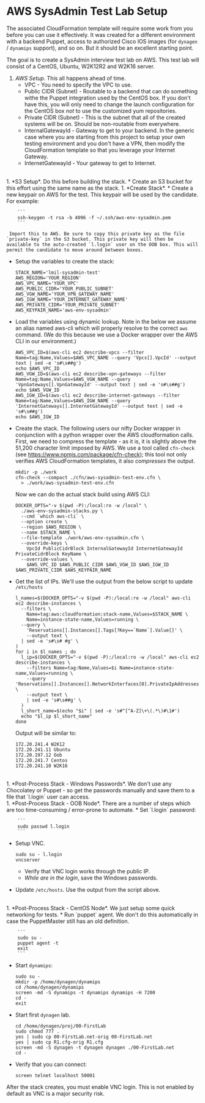 # AWS SysAdmin Test Lab Setup

The associated CloudFormation template will require some work from you before you can use it effectively. It was created for a different environment with a backend Puppet, access to authorized Cisco IOS images (for `dynagen` / `dynamips` support), and so on. But it should be an excellent starting point.

The goal is to create a SysAdmin interview test lab on AWS. This test lab will consist of a CentOS, Ubuntu, W2K12R2 and W2K16 server.

1. *AWS Setup*. This all happens ahead of time.
   * VPC - You need to specify the VPC to use.
   * Public CIDR (Subnet) - Routable to a backend that can do something withe the Puppet integration used by the CentOS box. If you don't have this, you will only need to change the launch configuration for the CentOS box *not* to use the customized yum repositories.
   * Private CIDR (Subnet) - This is the subnet that all of the created systems will be on. Should be non-routable from everywhere.
   * InternalGatewayId - Gateway to get to your backend. In the generic case where you are starting from this project to setup your own testing environment and you don't have a VPN, then modify the CloudFormation template so that you leverage your Internet Gateway.
   * InternetGatewayId - Your gateway to get to Internet.
<br />
1. *S3 Setup*. Do this before building the stack.
   * Create an S3 bucket for this effort using the same name as the stack.
1. *Create Stack*.
   * Create a new keypair on AWS for the test. This keypair will be used by the candidate. For example:

        ```
        ssh-keygen -t rsa -b 4096 -f ~/.ssh/aws-env-sysadmin.pem
        ```

     Import this to AWS. Be sure to copy this private key as the file `private-key` in the S3 bucket. This private key will then be available to the auto-created `l.login` user on the OOB box. This will permit the candidate to move around between boxes.
   * Setup the variables to create the stack:

        ```
        STACK_NAME='lmil-sysadmin-test'
        AWS_REGION='YOUR_REGION'
        AWS_VPC_NAME='YOUR_VPC'
        AWS_PUBLIC_CIDR='YOUR_PUBLIC_SUBNET'
        AWS_VGW_NAME='YOUR_VPN_GATEWAY_NAME'
        AWS_IGW_NAME='YOUR_INTERNET_GATEWAY_NAME'
        AWS_PRIVATE_CIDR='YOUR_PRIVATE_SUBNET'
        AWS_KEYPAIR_NAME='aws-env-sysadmin'
        ```
   * Load the variables using dynamic lookup. Note in the below we assume an alias named aws-cli which will properly resolve to the correct `aws` command. (We do this because we use a Docker wrapper over the AWS CLI in our environment.)

        ```
        AWS_VPC_ID=$(aws-cli ec2 describe-vpcs --filter Name=tag:Name,Values=$AWS_VPC_NAME --query 'Vpcs[].VpcId' --output text | sed -e 's#\s##g')
        echo $AWS_VPC_ID
        AWS_VGW_ID=$(aws-cli ec2 describe-vpn-gateways --filter Name=tag:Name,Values=$AWS_VGW_NAME --query 'VpnGateways[].VpnGatewayId' --output text | sed -e 's#\s##g')
        echo $AWS_VGW_ID
        AWS_IGW_ID=$(aws-cli ec2 describe-internet-gateways --filter Name=tag:Name,Values=$AWS_IGW_NAME --query 'InternetGateways[].InternetGatewayId' --output text | sed -e 's#\s##g')
        echo $AWS_IGW_ID
        ```
   * Create the stack. The following users our nifty Docker wrapper in conjunction with a python wrapper over the AWS cloudformation calls.
     First, we need to compress the template - as it is, it is slightly above the 51,200 character limit imposed by AWS. We use a tool called `cfn-check` (see https://www.npmjs.com/package/cfn-check); this tool not only verifies AWS CloudFormation templates, it also *compresses* the output.

        ```
        mkdir -p ./work
        cfn-check --compact ./cfn/aws-sysadmin-test-env.cfn \
          > ./work/aws-sysadmin-test-env.cfn
        ```
        Now we can do the actual stack build using AWS CLI:

        ```
        DOCKER_OPTS="-v $(pwd -P):/local:ro -w /local" \
          ./aws-env-sysadmin-stacks.py \
          --cmd `which aws-cli` \
          --option create \
          --region $AWS_REGION \
          --name $STACK_NAME \
          --file-template ./work/aws-env-sysadmin.cfn \
          --override-keys \
            VpcId PublicCidrBlock InternalGatewayId InternetGatewayId PrivateCidrBlock KeyName \
          --override-values \
            $AWS_VPC_ID $AWS_PUBLIC_CIDR $AWS_VGW_ID $AWS_IGW_ID $AWS_PRIVATE_CIDR $AWS_KEYPAIR_NAME
        ```
   * Get the list of IPs. We'll use the output from the below script to update `/etc/hosts`

        ```
        l_names=$(DOCKER_OPTS="-v $(pwd -P):/local:ro -w /local" aws-cli ec2 describe-instances \
          --filters \
            Name=tag:aws:cloudformation:stack-name,Values=$STACK_NAME \
            Name=instance-state-name,Values=running \
          --query \
            'Reservations[].Instances[].Tags[?Key==`Name`].Value[]' \
            --output text \
          | sed -e 's#\s# #g' \
        )
        for i in $l_names ; do
          l_ip=$(DOCKER_OPTS="-v $(pwd -P):/local:ro -w /local" aws-cli ec2 describe-instances \
            --filters Name=tag:Name,Values=$i Name=instance-state-name,Values=running \
            --query 'Reservations[].Instances[].NetworkInterfaces[0].PrivateIpAddresses[0].PrivateIpAddress' \
            --output text \
            | sed -e 's#\s##g' \
          )
          l_short_name=$(echo "$i" | sed -e 's#^[^A-Z]\+\(.*\)#\1#')
          echo "$l_ip $l_short_name"
        done
        ```
        Output will be similar to:

        ```
        172.20.241.4 W2K12
        172.20.241.11 Ubuntu
        172.20.197.12 Oob
        172.20.241.7 Centos
        172.20.241.10 W2K16
        ```
<br />
1. *Post-Process Stack - Windows Passwords*. We don't use any Chocolatey or Puppet - so get the passwords manually and save them to a file that `l.login` user can access.
<br />
1. *Post-Process Stack - OOB Node*. There are a number of steps which are too time-consuming / error-prone to automate.
   * Set `l.login` password:

        ```
        sudo passwd l.login
        ```
   * Setup VNC.

        ```
        sudo su - l.login
        vncserver
        ```
     * Verify that VNC login works through the public IP.
     * *While are in the login*, save the Windows passwords.
   * Update `/etc/hosts`. Use the output from the script above.
<br />
1. *Post-Process Stack - CentOS Node*. We just setup some quick networking for tests.
   * Run `puppet` agent. We don't do this automatically in case the PuppetMaster still has an old definition.

        ```
        sudo su -
        puppet agent -t
        exit
        ```
   * Start `dynamips`:

        ```
        sudo su -
        mkdir -p /home/dynagen/dynamips
        cd /home/dynagen/dynamips
        screen -md -S dynamips -t dynamips dynamips -H 7200
        cd -
        exit
        ```
   * Start first `dynagen` lab.

        ```
        cd /home/dynagen/proj/00-FirstLab
        sudo chmod 777 .
        yes | sudo cp 00-FirstLab.net-orig 00-FirstLab.net
        yes | sudo cp R1.cfg-orig R1.cfg
        screen -md -S dynagen -t dynagen dynagen ./00-FirstLab.net
        cd -
        ```
   * Verify that you can connect:

        ```
        screen telnet localhost 50001
        ```

After the stack creates, you must enable VNC login. This is not enabled by default as VNC is a major security risk.

